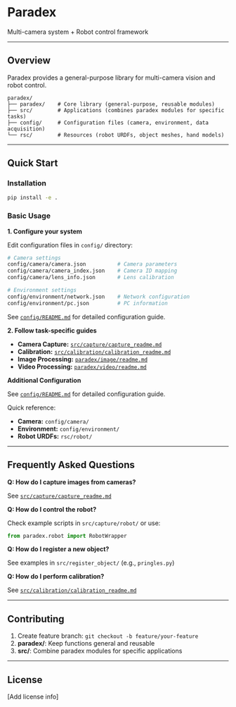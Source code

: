 # Paradex

Multi-camera system + Robot control framework

---

## Overview

Paradex provides a general-purpose library for multi-camera vision and robot control.

```
paradex/
├── paradex/    # Core library (general-purpose, reusable modules)
├── src/        # Applications (combines paradex modules for specific tasks)
├── config/     # Configuration files (camera, environment, data acquisition)
└── rsc/        # Resources (robot URDFs, object meshes, hand models)
```

---

## Quick Start

### Installation

```bash
pip install -e .
```

### Basic Usage

**1. Configure your system**

Edit configuration files in `config/` directory:

```bash
# Camera settings
config/camera/camera.json          # Camera parameters
config/camera/camera_index.json    # Camera ID mapping
config/camera/lens_info.json       # Lens calibration

# Environment settings
config/environment/network.json    # Network configuration
config/environment/pc.json         # PC information
```

See [`config/README.md`](config/README.md) for detailed configuration guide.

**2. Follow task-specific guides**

- **Camera Capture:** [`src/capture/capture_readme.md`](src/capture/capture_readme.md)
- **Calibration:** [`src/calibration/calibration_readme.md`](src/calibration/calibration_readme.md)
- **Image Processing:** [`paradex/image/readme.md`](paradex/image/readme.md)
- **Video Processing:** [`paradex/video/readme.md`](paradex/video/readme.md)

**Additional Configuration**

See [`config/README.md`](config/README.md) for detailed configuration guide.

Quick reference:
- **Camera:** `config/camera/`
- **Environment:** `config/environment/`
- **Robot URDFs:** `rsc/robot/`

---

## Frequently Asked Questions

**Q: How do I capture images from cameras?**

See [`src/capture/capture_readme.md`](src/capture/capture_readme.md)

**Q: How do I control the robot?**

Check example scripts in `src/capture/robot/` or use:
```python
from paradex.robot import RobotWrapper
```

**Q: How do I register a new object?**

See examples in `src/register_object/` (e.g., `pringles.py`)

**Q: How do I perform calibration?**

See [`src/calibration/calibration_readme.md`](src/calibration/calibration_readme.md)

---

## Contributing

1. Create feature branch: `git checkout -b feature/your-feature`
2. **paradex/**: Keep functions general and reusable
3. **src/**: Combine paradex modules for specific applications

---

## License

[Add license info]